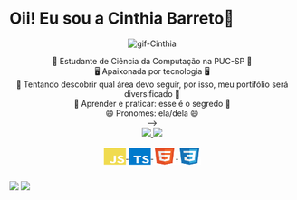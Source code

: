 # Oii! Eu sou a Cinthia Barreto👋



<div align="center" style="display: block">
  <div>
    
![gif-Cinthia](https://user-images.githubusercontent.com/87292056/186795753-75f668c2-3098-4ebd-b2ea-ca31f2319c42.gif)

  </div>
  <div>
  🌱 Estudante de Ciência da Computação na PUC-SP 🌱<br>
  🖥️ Apaixonada por tecnologia 🖥️<br>
  🤔 Tentando descobrir qual área devo seguir, por isso, meu portifólio será diversificado 🤔<br>
  💬 Aprender e praticar: esse é o segredo 💬<br>
  😄 Pronomes: ela/dela 😄<br>
 -->
    </div>
</div>

<div align="center">
  <a href="https://github.com/cinthiaab">
  <img height="180em" src="https://github-readme-stats.vercel.app/api?username=cinthiaab&show_icons=true&theme=dracula&include_all_commits=true&count_private=true"/>
  <img height="180em" src="https://github-readme-stats.vercel.app/api/top-langs/?username=cinthiaab&layout=compact&langs_count=7&theme=dracula"/>
</div>
<div style="display: inline_block" align="center"><br>
  <img align="center" alt="Cinthia-Js" height="30" width="40" src="https://raw.githubusercontent.com/devicons/devicon/master/icons/javascript/javascript-plain.svg">
  <img align="center" alt="Cinthia-Ts" height="30" width="40" src="https://raw.githubusercontent.com/devicons/devicon/master/icons/typescript/typescript-plain.svg">
  <img align="center" alt="Cinthia-HTML" height="30" width="40" src="https://raw.githubusercontent.com/devicons/devicon/master/icons/html5/html5-original.svg">
  <img align="center" alt="Cinthia-CSS" height="30" width="40" src="https://raw.githubusercontent.com/devicons/devicon/master/icons/css3/css3-original.svg">
</div>
  
  ##
 
<div> 
  <a href = "mailto:cinthiabarreto2802@gmail.com"><img src="https://img.shields.io/badge/Gmail-D14836?style=for-the-badge&logo=gmail&logoColor=white" target="_blank"></a>
  <a href="https://www.linkedin.com/in/rafaella-ballerini-45875016a" target="_blank"><img src="https://img.shields.io/badge/-LinkedIn-%230077B5?style=for-the-badge&logo=linkedin&logoColor=white" target="_blank"></a> 
 
</div>
  
